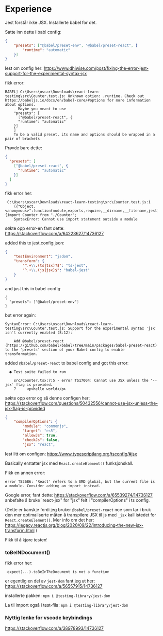# Experience

Jest forstår ikke JSX.
Installerte babel for det.

Satte inn dette i babl config:
```json
{
    "presets": ["@babel/preset-env", "@babel/preset-react", {
        "runtime": "automatic"
    }]
}
```

lest om config her: https://www.dhiwise.com/post/fixing-the-error-jest-support-for-the-experimental-syntax-jsx

fikk error:
```shell
BABEL] C:\Users\oscar\Downloads\react-learn-testing\src\Counter.test.js: Unknown option: .runtime. Check out https://babeljs.io/docs/en/babel-core/#options for more information about options.
    - Maybe you meant to use
    "presets": [
      ["@babel/preset-react", {
      "runtime": "automatic"
    }]
    ]
    To be a valid preset, its name and options should be wrapped in a pair of brackets
```

Prøvde bare dette:
```json
{
  "presets": [
    ["@babel/preset-react", {
      "runtime": "automatic"
    }]
  ]
}
```

fikk error her:

```shell
 C:\Users\oscar\Downloads\react-learn-testing\src\Counter.test.js:1
    ({"Object.<anonymous>":function(module,exports,require,__dirname,__filename,jest){import Counter from "./Counter";
    SyntaxError: Cannot use import statement outside a module    
```

søkte opp error-en fant dette:
https://stackoverflow.com/a/64223627/14736127

added this to jest.config.json:
```json
{
    "testEnvironment": "jsdom",
    "transform": {
        "^.+\\.(ts|tsx)?$": "ts-jest",
        "^.+\\.(js|jsx)$": "babel-jest"
    }
}
```

and just this in babel config:
```
{
  "presets": ["@babel/preset-env"]
}
```

but error again:
```shell
SyntaxError: C:\Users\oscar\Downloads\react-learn-testing\src\Counter.test.js: Support for the experimental syntax 'jsx' isn't currently enabled (8:12):

    Add @babel/preset-react (https://github.com/babel/babel/tree/main/packages/babel-preset-react) to the 'presets' section of your Babel config to enable transformation.
```

added `@babel/preset-react` to babel config and got this error:

```shell
  ● Test suite failed to run

    src/Counter.tsx:7:5 - error TS17004: Cannot use JSX unless the '--jsx' flag is provided.
    7     <p>hello world</p>
```


søkte opp error og så denne configen her:
https://stackoverflow.com/questions/50432556/cannot-use-jsx-unless-the-jsx-flag-is-provided

```json
{
    "compilerOptions": {
        "module": "commonjs",
        "target": "es5",
        "allowJs": true,
        "checkJs": false,
        "jsx": "react",
```

lest litt om configen:
https://www.typescriptlang.org/tsconfig/#jsx

Basically erstatter jsx med `React.createElement()` funksjonskall.

Fikk en annen error:
```shell
error TS2686: 'React' refers to a UMD global, but the current file is a module. Consider adding an import instead.
```

Google error, fant dette: https://stackoverflow.com/a/65539274/14736127
anbefalte å bruke `react-jsx" for "jsx" felt i "compilerOptions" i ts config.

(Dette er kanskje fordi jeg bruker `@babel/preset-react` noe som tar i bruk den mer optimaliserte måten å transpilere JSX til js med `_jsx` kall istedet for `React.createElement()`. Mer info om det her: https://legacy.reactjs.org/blog/2020/09/22/introducing-the-new-jsx-transform.html
)


Fikk til å kjøre testen!


### toBeINDocument()

fikk error her:
```
 expect(...).toBeInTheDocument is not a function
```

er egentlig en del av `jest-dom` fant jeg ut her: https://stackoverflow.com/a/56557915/14736127

installerte pakken:
`npm i @testing-library/jest-dom`

La til import også i test-fila:
`npm i @testing-library/jest-dom`


### Nyttig lenke for vscode keybindings

https://stackoverflow.com/a/38978993/14736127